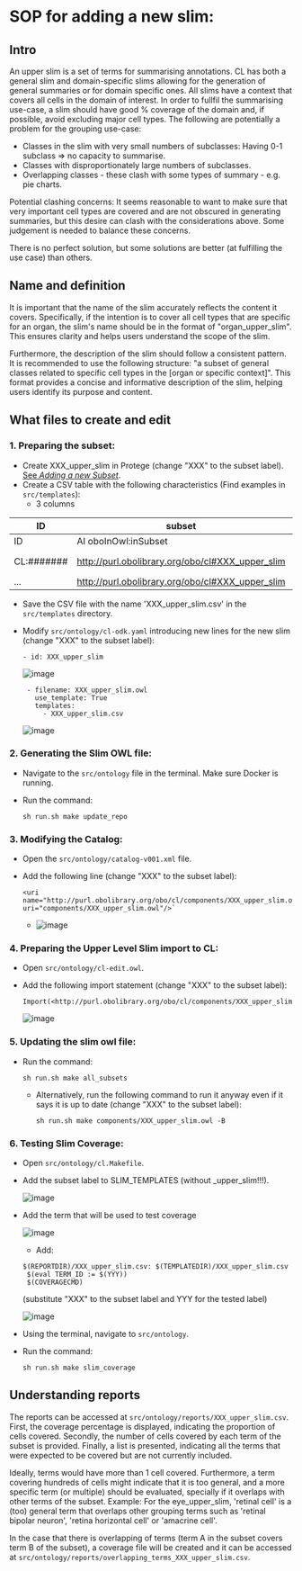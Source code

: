 
# SOP for adding a new slim:
## Intro

An upper slim is a set of terms for summarising annotations.  CL has both a general slim and domain-specific slims allowing for the generation of general summaries or for domain specific ones.  All slims have a context that covers all cells in the domain of interest. In order to fullfil the summarising use-case, a slim should have good % coverage of the domain and, if possible, avoid excluding major cell types.  The following are potentially a problem for the grouping use-case:

* Classes in the slim with very small numbers of subclasses: Having 0-1 subclass => no capacity to summarise.
* Classes with disproportionately large numbers of subclasses.
* Overlapping classes - these clash with some types of summary - e.g. pie charts.

Potential clashing concerns: It seems reasonable to want to make sure that very important cell types are covered and are not obscured in generating summaries, but this desire can clash with the considerations above. Some judgement is needed to balance these concerns.

There is no perfect solution, but some solutions are better (at fulfilling the use case) than others.

## Name and definition

It is important that the name of the slim accurately reflects the content it covers. Specifically, if the intention is to cover all cell types that are specific for an organ, the slim's name should be in the format of "organ_upper_slim". This ensures clarity and helps users understand the scope of the slim.

Furthermore, the description of the slim should follow a consistent pattern. It is recommended to use the following structure: "a subset of general classes related to specific cell types in the [organ or specific context]". This format provides a concise and informative description of the slim, helping users identify its purpose and content.

## What files to create and edit


### 1. Preparing the subset:
- Create XXX_upper_slim in Protege (change "XXX" to the subset label). [See *Adding a new Subset*](https://oboacademy.github.io/obook/howto/add-new-slim/).
- Create a CSV table with the following characteristics (Find examples in `src/templates`):
  - 3 columns

ID | subset | label
--| --- | ---
ID | AI oboInOwl:inSubset| 
CL:####### | 	http://purl.obolibrary.org/obo/cl#XXX_upper_slim | CL term
... | 	http://purl.obolibrary.org/obo/cl#XXX_upper_slim | ...

   - Save the CSV file with the name 'XXX_upper_slim.csv' in the `src/templates` directory.

- Modify `src/ontology/cl-odk.yaml` introducing new lines for the new slim (change "XXX" to the subset label):

	```
  	- id: XXX_upper_slim
 	```

     ![image](https://github.com/obophenotype/cell-ontology/assets/94959119/4673253e-9526-43b4-8608-8d7e7b27d988)

   ```
    - filename: XXX_upper_slim.owl
      use_template: True
      templates:
        - XXX_upper_slim.csv
   ```

    ![image](https://github.com/obophenotype/cell-ontology/assets/94959119/254ad25f-7bf2-4ac2-afe2-9ad067d9c1ea)

### 2. Generating the Slim OWL file:
- Navigate to the `src/ontology` file in the terminal. Make sure Docker is running.
- Run the command:

  ```
  sh run.sh make update_repo
  ```

### 3. Modifying the Catalog:
- Open the `src/ontology/catalog-v001.xml` file.
- Add the following line (change "XXX" to the subset label):

  ```
  <uri name="http://purl.obolibrary.org/obo/cl/components/XXX_upper_slim.owl" uri="components/XXX_upper_slim.owl"/>`
  ```
   - ![image](https://github.com/obophenotype/cell-ontology/assets/94959119/429a8098-9748-4e3b-a5a1-c3e178d6cb6c)



### 4. Preparing the Upper Level Slim import to CL:
- Open `src/ontology/cl-edit.owl`.
- Add the following import statement (change "XXX" to the subset label):

    ```
    Import(<http://purl.obolibrary.org/obo/cl/components/XXX_upper_slim.owl>)
    ```
    ![image](https://github.com/obophenotype/cell-ontology/assets/94959119/0b467b48-ad94-46e9-80a1-bc473de769e8)


### 5. Updating the slim owl file:
- Run the command:

    ```
    sh run.sh make all_subsets
    ```
   - Alternatively, run the following command to run it anyway even if it says it is up to date (change "XXX" to the subset label):

     ```
     sh run.sh make components/XXX_upper_slim.owl -B
     ```

### 6. Testing Slim Coverage:
- Open `src/ontology/cl.Makefile`.
- Add the subset label to SLIM_TEMPLATES (without _upper_slim!!!).
    
    ![image](https://github.com/obophenotype/cell-ontology/assets/94959119/18960b0b-098c-42cf-95b1-ab1f1978a8bc)

- Add the term that will be used to test coverage
     
     ![image](https://github.com/obophenotype/cell-ontology/assets/94959119/24a0c221-da18-4754-9a45-e6b65b6cec35)

   - Add:

   ```
   $(REPORTDIR)/XXX_upper_slim.csv: $(TEMPLATEDIR)/XXX_upper_slim.csv
	$(eval TERM_ID := $(YYY))
	$(COVERAGECMD)
   ```
   (substitute "XXX" to the subset label and YYY for the tested label)


     ![image](https://github.com/obophenotype/cell-ontology/assets/94959119/7eb18255-0ef7-4fbc-9f7f-e582372165bf)

- Using the terminal, navigate to `src/ontology`.
- Run the command:

    ```
    sh run.sh make slim_coverage
    ```


## Understanding reports 

The reports can be accessed at `src/ontology/reports/XXX_upper_slim.csv`. First, the coverage percentage is displayed, indicating the proportion of cells covered. Secondly, the number of cells covered by each term of the subset is provided. Finally, a list is presented, indicating all the terms that were expected to be covered but are not currently included.

Ideally, terms would have more than 1 cell covered. Furthermore, a term covering hundreds of cells might indicate that it is too general, and a more specific term (or multiple) should be evaluated, specially if it overlaps with other terms of the subset. Example: For the eye_upper_slim, 'retinal cell' is a (too) general term that overlaps other grouping terms such as 'retinal bipolar neuron', 'retina horizontal cell' or 'amacrine cell'.

In the case that there is overlapping of terms (term A in the subset covers term B of the subset), a coverage file will be created and it can be accessed at `src/ontology/reports/overlapping_terms_XXX_upper_slim.csv`.
